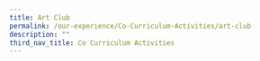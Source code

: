 ```yaml
---
title: Art Club
permalink: /our-experience/Co-Curriculum-Activities/art-club
description: ""
third_nav_title: Co Curriculum Activities
---
```

